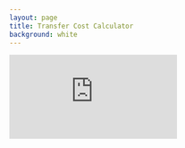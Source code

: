 ```yaml
---
layout: page
title: Transfer Cost Calculator
background: white
---
```


<div>
    <iframe class="transfer-calc" frameborder="0"
        src="https://www.ooba.co.za/calculators/bond-and-transfer-costs-calculator?iframe=true&iftype=nobrand"
        title="Transfer Cost Calculator"></iframe>
</div>
